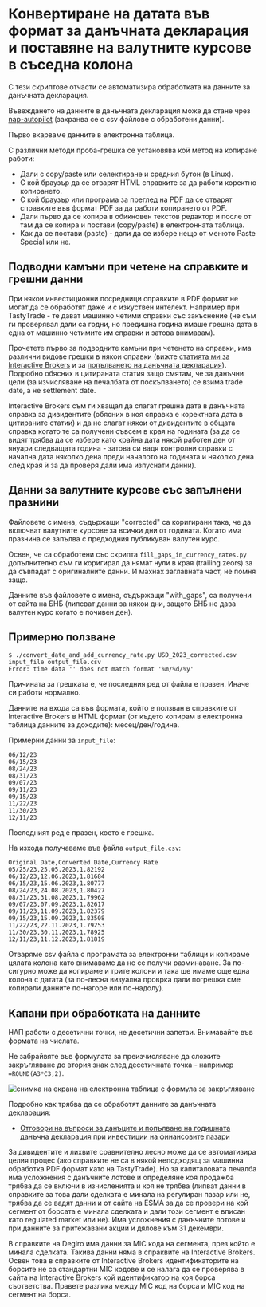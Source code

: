 # Конвертиране на датата във формат за данъчната декларация и поставяне на валутните курсове в съседна колона

С тези скриптове отчасти се автоматизира обработката на данните за данъчната декларация.

Въвеждането на данните в данъчната декларация може да стане чрез [nap-autopilot](https://github.com/vstoykovbg/nap-autopilot) (захранва се с csv файлове с обработени данни).

Първо вкарваме данните в електронна таблица.

С различни методи проба-грешка се установява кой метод на копиране работи:
* Дали с copy/paste или селектиране и средния бутон (в Linux).
* С кой браузър да се отварят HTML справките за да работи коректно копирането.
* С кой браузър или програма за преглед на PDF да се отварят справките във формат PDF за да работи копирането от PDF.
* Дали първо да се копира в обикновен текстов редактор и после от там да се копира и постави (copy/paste) в електронната таблица.
* Как да се постави (paste) - дали да се избере нещо от менюто Paste Special или не.

## Подводни камъни при четене на справките и грешни данни

При някои инвестиционни посредници справките в PDF формат не могат да се обработят даже и с изкуствен интелект. Например при TastyTrade - те дават машинно четими справки със закъснение (не съм ги проверявал дали са годни, но предишна година имаше грешна дата в една от машинно четимите им справки и затова внимавам).

Прочетете първо за подводните камъни при четенето на справки, има различни видове грешки в някои справки (вижте [статията ми за Interactive Brokers](https://redtapepayments.blogspot.com/2021/08/interactive-brokers-2021.html) и за [попълването на данъчната декларация](https://redtapepayments.blogspot.com/2020/10/blog-post_4.html)). Подробно обясних в цитираната статия защо смятам, че за данъчни цели (за изчисляване на печалбата от поскъпването) се взима trade date, а не settlement date.

Interactive Brokers съм ги хващал да слагат грешна дата в данъчната справка за дивидентите (обясних в коя справка е коректната дата в цитираните статии) и да не слагат някои от дивидентите в общата справка когато те са получени съвсем в края на годината (за да се видят трябва да се избере като крайна дата някой работен ден от януари следващата година - затова си вадя контролни справки с начална дата няколко дена преди началото на годината и няколко дена след края ѝ за да проверя дали има изпуснати данни).

## Данни за валутните курсове със запълнени празнини

Файловете с имена, съдържащи "corrected" са коригирани така, че да включват валутните курсове за всички дни от годината. Когато има празнина се запълва с предходния публикуван валутен курс.

Освен, че са обработени със скрипта `fill_gaps_in_currency_rates.py` допълнително съм ги коригирал да нямат нули в края (trailing zeors) за да съвпадат с оригиналните данни. И махнах заглавната част, не помня защо.

Данните във файловете с имена, съдържащи "with_gaps", са получени от сайта на БНБ (липсват данни за някои дни, защото БНБ не дава валутен курс когато е почивен ден).

## Примерно ползване
```console
$ ./convert_date_and_add_currency_rate.py USD_2023_corrected.csv input_file output_file.csv
Error: time data '' does not match format '%m/%d/%y'
```
Причината за грешката е, че последния ред от файла е празен. Иначе си работи нормално.

Данните на входа са във формата, който е ползван в справките от Interactive Brokers в HTML формат (от където копирам в електронна таблица данните за доходите): месец/ден/година.

Примерни данни за `input_file`:
```
06/12/23
06/15/23
08/24/23
08/31/23
09/07/23
09/11/23
09/15/23
11/22/23
11/30/23
12/11/23

```
Последният ред е празен, което е грешка.

На изхода получаваме във файла `output_file.csv`:

```
Original Date,Converted Date,Currency Rate
05/25/23,25.05.2023,1.82192
06/12/23,12.06.2023,1.81684
06/15/23,15.06.2023,1.80777
08/24/23,24.08.2023,1.80427
08/31/23,31.08.2023,1.79962
09/07/23,07.09.2023,1.82617
09/11/23,11.09.2023,1.82379
09/15/23,15.09.2023,1.83508
11/22/23,22.11.2023,1.79253
11/30/23,30.11.2023,1.78925
12/11/23,11.12.2023,1.81819
```
Отваряме csv файла с програмата за електронни таблици и копираме цялата колона като внимаваме да не се получи разминаване. За по-сигурно може да копираме и трите колони и така ще имаме още една колона с датата (за по-лесна визуална проврка дали погрешка сме копирали данните по-нагоре или по-надолу).

## Капани при обработката на данните

НАП работи с десетични точки, не десетични запетаи. Внимавайте във формата на числата.

Не забрайвяте във формулата за преизчисляване да сложите закръгляване до втория знак след десетичната точка - например `=ROUND(A3*C3,2)`.

![снимка на екрана на електронна таблица с формула за закръгляване]([http://url/to/img.png](https://blogger.googleusercontent.com/img/b/R29vZ2xl/AVvXsEhH91jrvB0x5pLP-ozaNdTI6i8mTTh4ufCDsNEYzFUdaD4bDKz2y_P5Gbf6F7B9MMuIBnMKYRZXpVc_nY65YOlj-hKur2WoVxiPeLlGJKLS8e9JTaK2GLGm_mJLNtfNznRmQ00t0E0fO3KfHJyyd8CB-Pi8_ekyqCj7JkptN6MfEJS_n2FMPvs2TsCZoAWO/s409/interest-example.png)https://blogger.googleusercontent.com/img/b/R29vZ2xl/AVvXsEhH91jrvB0x5pLP-ozaNdTI6i8mTTh4ufCDsNEYzFUdaD4bDKz2y_P5Gbf6F7B9MMuIBnMKYRZXpVc_nY65YOlj-hKur2WoVxiPeLlGJKLS8e9JTaK2GLGm_mJLNtfNznRmQ00t0E0fO3KfHJyyd8CB-Pi8_ekyqCj7JkptN6MfEJS_n2FMPvs2TsCZoAWO/s409/interest-example.png) 

Подробно как трябва да се обработят данните за данъчната декларация:

* [Отговори на въпроси за данъците и попълване на годишната данъчна декларация при инвестиции на финансовите пазари](https://redtapepayments.blogspot.com/2020/10/blog-post_4.html)

За дивидентите и лихвите сравнително лесно може да се автоматизира целия процес (ако справките не са в някой неподходящ за машинна обработка PDF формат като на TastyTrade). Но за капиталовата печалба има усложнения с данъчните лотове и определяне коя продажба трябва да се включи в изчисленията и коя не трябва (липват данни в справките за това дали сделката е минала на регулиран пазар или не, трябва да се вадят данни и от сайта на ESMA за да се провери на кой сегмент от борсата е минала сделката и дали този сегмент е вписан като regulated market или не). Има усложнения с данъчните лотове и при данните за притежавани акции и дялове към 31 декември.

В справките на Degiro има данни за MIC кода на сегмента, през който е минала сделката. Такива данни няма в спраквите на Interactive Brokers. Освен това в справките от Interactive Brokers идентификаторите на борсите не са стандартни MIC кодове и се налага да се проверява в сайта на Interactive Brokers кой идентификатор на коя борса съответства. Правете разлика между MIC код на борса и MIC код на сегмент на борса.
